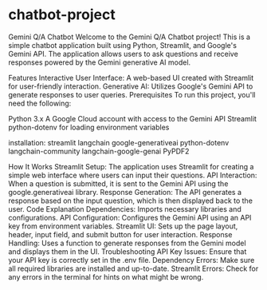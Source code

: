 # chatbot-project

Gemini Q/A Chatbot
Welcome to the Gemini Q/A Chatbot project! This is a simple chatbot application built using Python, Streamlit, and Google's Gemini API. The application allows users to ask questions and receive responses powered by the Gemini generative AI model.

Features
Interactive User Interface: A web-based UI created with Streamlit for user-friendly interaction.
Generative AI: Utilizes Google's Gemini API to generate responses to user queries.
Prerequisites
To run this project, you'll need the following:

Python 3.x
A Google Cloud account with access to the Gemini API
Streamlit
python-dotenv for loading environment variables


installation:
streamlit
langchain
google-generativeai
python-dotenv
langchain-community
langchain-google-genai
PyPDF2

How It Works
Streamlit Setup: The application uses Streamlit for creating a simple web interface where users can input their questions.
API Interaction: When a question is submitted, it is sent to the Gemini API using the google.generativeai library.
Response Generation: The API generates a response based on the input question, which is then displayed back to the user.
Code Explanation
Dependencies: Imports necessary libraries and configurations.
API Configuration: Configures the Gemini API using an API key from environment variables.
Streamlit UI: Sets up the page layout, header, input field, and submit button for user interaction.
Response Handling: Uses a function to generate responses from the Gemini model and displays them in the UI.
Troubleshooting
API Key Issues: Ensure that your API key is correctly set in the .env file.
Dependency Errors: Make sure all required libraries are installed and up-to-date.
Streamlit Errors: Check for any errors in the terminal for hints on what might be wrong.
